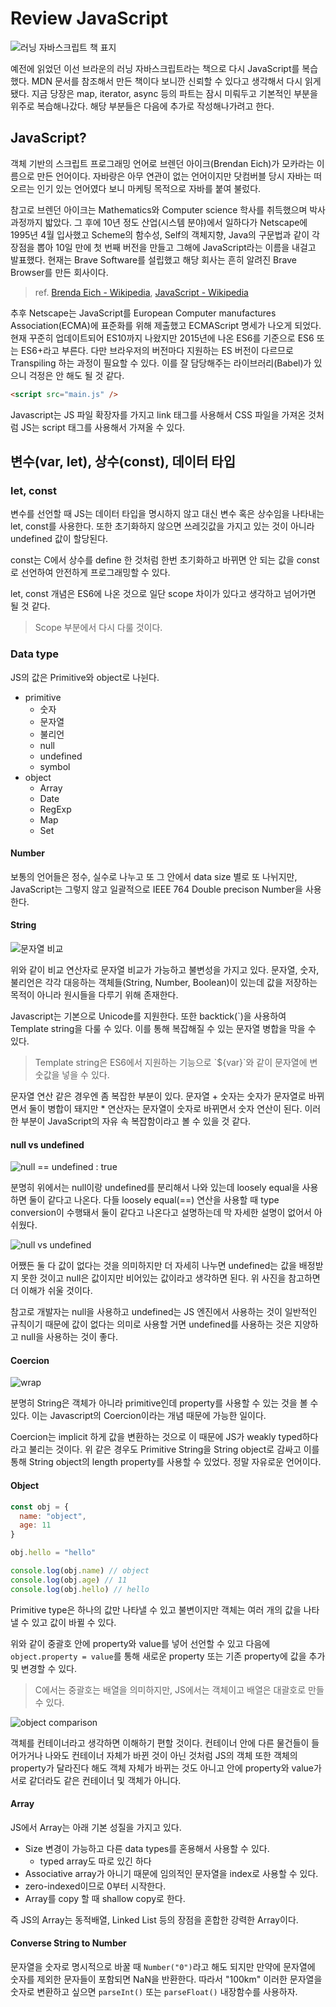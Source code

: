 # Review JavaScript

![러닝 자바스크립트 책 표지](./imgs/2023-03-18-09-32-24.png)

예전에 읽었던 이선 브라운의 러닝 자바스크립트라는 책으로 다시 JavaScript를 복습했다. MDN 문서를 참조해서 만든 책이다 보니깐 신뢰할 수 있다고 생각해서 다시 읽게 됐다. 지금 당장은 map, iterator, async 등의 파트는 잠시 미뤄두고 기본적인 부분을 위주로 복습해나갔다. 해당 부분들은 다음에 추가로 작성해나가려고 한다.

## JavaScript?

객체 기반의 스크립트 프로그래밍 언어로 브렌던 아이크(Brendan Eich)가 모카라는 이름으로 만든 언어이다. 자바랑은 아무 연관이 없는 언어이지만 닷컴버블 당시 자바는 떠오르는 인기 있는 언어였다 보니 마케팅 목적으로 자바를 붙여 불렀다.

참고로 브렌던 아이크는 Mathematics와 Computer science 학사를 취득했으며 박사 과정까지 밟았다. 그 후에 10년 정도 산업(시스템 분야)에서 일하다가 Netscape에 1995년 4월 입사했고 Scheme의 함수성, Self의 객체지향, Java의 구문법과 같이 각 장점을 뽑아 10일 만에 첫 번째 버전을 만들고 그해에 JavaScript라는 이름을 내걸고 발표했다. 현재는 Brave Software를 설립했고 해당 회사는 흔히 알려진 Brave Browser를 만든 회사이다.

> ref. [Brenda Eich - Wikipedia](https://en.wikipedia.org/wiki/Brendan_Eich), [JavaScript - Wikipedia](https://en.wikipedia.org/wiki/JavaScript)

추후 Netscape는 JavaScript를 European Computer manufactures Association(ECMA)에 표준화를 위해 제출했고 ECMAScript 명세가 나오게 되었다. 현재 꾸준히 업데이트되어 ES10까지 나왔지만 2015년에 나온 ES6를 기준으로 ES6 또는 ES6+라고 부른다. 다만 브라우저의 버전마다 지원하는 ES 버전이 다르므로 Transpiling 하는 과정이 필요할 수 있다. 이를 잘 담당해주는 라이브러리(Babel)가 있으니 걱정은 안 해도 될 것 같다.

``` html
<script src="main.js" />
```

Javascript는 JS 파일 확장자를 가지고 link 태그를 사용해서 CSS 파일을 가져온 것처럼 JS는 script 태그를 사용해서 가져올 수 있다.

## 변수(var, let), 상수(const), 데이터 타입

### let, const

변수를 선언할 때 JS는 데이터 타입을 명시하지 않고 대신 변수 혹은 상수임을 나타내는 let, const를 사용한다. 또한 초기화하지 않으면 쓰레깃값을 가지고 있는 것이 아니라 undefined 값이 할당된다.

const는 C에서 상수를 define 한 것처럼 한번 초기화하고 바뀌면 안 되는 값을 const로 선언하여 안전하게 프로그래밍할 수 있다.

let, const 개념은 ES6에 나온 것으로 일단 scope 차이가 있다고 생각하고 넘어가면 될 것 같다.

> Scope 부분에서 다시 다룰 것이다.

### Data type

JS의 값은 Primitive와 object로 나뉜다.

- primitive
  - 숫자
  - 문자열
  - 불리언
  - null
  - undefined
  - symbol
- object
  - Array
  - Date
  - RegExp
  - Map
  - Set

#### Number

보통의 언어들은 정수, 실수로 나누고 또 그 안에서 data size 별로 또 나뉘지만, JavaScript는 그렇지 않고 일괄적으로 IEEE 764 Double precison Number을 사용한다.

#### String

![문자열 비교](./imgs/2023-03-18-12-39-46.png)

위와 같이 비교 연산자로 문자열 비교가 가능하고 불변성을 가지고 있다. 문자열, 숫자, 불리언은 각각 대응하는 객체들(String, Number, Boolean)이 있는데 값을 저장하는 목적이 아니라 원시들을 다루기 위해 존재한다.

Javascript는 기본으로 Unicode를 지원한다. 또한 backtick(\`)을 사용하여 Template string을 다룰 수 있다. 이를 통해 복잡해질 수 있는 문자열 병합을 막을 수 있다.

> Template string은 ES6에서 지원하는 기능으로 \`${var}\`와 같이 문자열에 변숫값을 넣을 수 있다.

문자열 연산 같은 경우엔 좀 복잡한 부분이 있다. 문자열 + 숫자는 숫자가 문자열로 바뀌면서 둘이 병합이 돼지만 * 연산자는 문자열이 숫자로 바뀌면서 숫자 연산이 된다. 이러한 부분이 JavaScript의 자유 속 복잡함이라고 볼 수 있을 것 같다.

#### null vs undefined

![null == undefined : true](./imgs/2023-03-19-12-21-18.png)

분명히 위에서는 null이랑 undefined를 분리해서 나와 있는데 loosely equal을 사용하면 둘이 같다고 나온다. 다들 loosely equal(==) 연산을 사용할 때 type conversion이 수행돼서 둘이 같다고 나온다고 설명하는데 막 자세한 설명이 없어서 아쉬웠다.

![null vs undefined](./imgs/2023-03-19-12-32-36.png)

어쨌든 둘 다 값이 없다는 것을 의미하지만 더 자세히 나누면 undefined는 값을 배정받지 못한 것이고 null은 값이지만 비어있는 값이라고 생각하면 된다. 위 사진을 참고하면 더 이해가 쉬울 것이다.

참고로 개발자는 null을 사용하고 undefined는 JS 엔진에서 사용하는 것이 일반적인 규칙이기 때문에 값이 없다는 의미로 사용할 거면 undefined를 사용하는 것은 지양하고 null을 사용하는 것이 좋다.

#### Coercion

![wrap](./img/2023-03-19-12-56-59.png)

분명히 String은 객체가 아니라 primitive인데 property를 사용할 수 있는 것을 볼 수 있다. 이는 Javascript의 Coercion이라는 개념 때문에 가능한 일이다.

Coercion는 implicit 하게 값을 변환하는 것으로 이 때문에 JS가 weakly typed하다라고 불리는 것이다. 위 같은 경우도 Primitive String을 String object로 감싸고 이를 통해 String object의 length property를 사용할 수 있었다. 정말 자유로운 언어이다.

#### Object

``` js
const obj = {
  name: "object",
  age: 11
}

obj.hello = "hello"

console.log(obj.name) // object
console.log(obj.age) // 11
console.log(obj.hello) // hello
```

Primitive type은 하나의 값만 나타낼 수 있고 불변이지만 객체는 여러 개의 값을 나타낼 수 있고 값이 바뀔 수 있다.

위와 같이 중괄호 안에 property와 value를 넣어 선언할 수 있고 다음에 `object.property = value`를 통해 새로운 property 또는 기존 property에 값을 추가 및 변경할 수 있다.

> C에서는 중괄호는 배열을 의미하지만, JS에서는 객체이고 배열은 대괄호로 만들 수 있다.

![object comparison](./imgs/2023-03-19-13-37-43.png)

객체를 컨테이너라고 생각하면 이해하기 편할 것이다. 컨테이너 안에 다른 물건들이 들어가거나 나와도 컨테이너 자체가 바뀐 것이 아닌 것처럼 JS의 객체 또한 객체의 property가 달라진다 해도 객체 자체가 바뀌는 것도 아니고 안에 property와 value가 서로 같더라도 같은 컨테이너 및 객체가 아니다.

#### Array

JS에서 Array는 아래 기본 성질을 가지고 있다.

- Size 변경이 가능하고 다른 data types를 혼용해서 사용할 수 있다.
  - typed array도 따로 있긴 하다
- Associative array가 아니기 때문에 임의적인 문자열을 index로 사용할 수 있다.
- zero-indexed이므로 0부터 시작한다.
- Array를 copy 할 때 shallow copy로 한다.

즉 JS의 Array는 동적배열, Linked List 등의 장점을 혼합한 강력한 Array이다.

#### Converse String to Number

문자열을 숫자로 명시적으로 바꿀 때 `Number("0")`라고 해도 되지만 만약에 문자열에 숫자를 제외한 문자들이 포함되면 NaN을 반환한다. 따라서 "100km" 이러한 문자열을 숫자로 변환하고 싶으면 `parseInt()` 또는 `parseFloat()` 내장함수를 사용하자.
